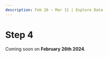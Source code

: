 ```yaml
---
description: Feb 26 – Mar 11 | Explore Data
---
```


# Step 4

Coming soon on **February 26th 2024**.
